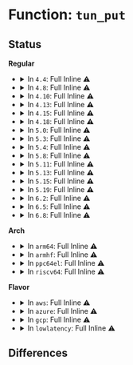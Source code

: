 # Function: <code>tun_put</code>

## Status
<b>Regular</b>
<ul>
<li>
<details>
<summary>In <code>4.4</code>: Full Inline ⚠️</summary>

**Collision:** Unique Static

**Inline:** Full

**Transformation:** False

**Instances:**

```
In drivers/net/tun.c (ffffffff815edacd)
Location: drivers/net/tun.c:666
Inline: True
Inline callers:
  - drivers/net/tun.c:tun_chr_poll
  - drivers/net/tun.c:tun_chr_show_fdinfo
  - drivers/net/tun.c:tun_recvmsg
  - drivers/net/tun.c:tun_chr_read_iter
  - drivers/net/tun.c:tun_sendmsg
  - drivers/net/tun.c:tun_chr_write_iter
  - drivers/net/tun.c:__tun_chr_ioctl
```
</details>
</li>
<li>
<details>
<summary>In <code>4.8</code>: Full Inline ⚠️</summary>

**Collision:** Unique Static

**Inline:** Full

**Transformation:** False

**Instances:**

```
In drivers/net/tun.c (ffffffff8164ca91)
Location: drivers/net/tun.c:700
Inline: True
Inline callers:
  - drivers/net/tun.c:tun_chr_show_fdinfo
  - drivers/net/tun.c:__tun_chr_ioctl
  - drivers/net/tun.c:tun_peek_len
  - drivers/net/tun.c:tun_recvmsg
  - drivers/net/tun.c:tun_sendmsg
  - drivers/net/tun.c:tun_chr_read_iter
  - drivers/net/tun.c:tun_chr_write_iter
  - drivers/net/tun.c:tun_chr_poll
```
</details>
</li>
<li>
<details>
<summary>In <code>4.10</code>: Full Inline ⚠️</summary>

**Collision:** Unique Static

**Inline:** Full

**Transformation:** False

**Instances:**

```
In drivers/net/tun.c (ffffffff8167e7c1)
Location: drivers/net/tun.c:700
Inline: True
Inline callers:
  - drivers/net/tun.c:tun_chr_show_fdinfo
  - drivers/net/tun.c:__tun_chr_ioctl
  - drivers/net/tun.c:tun_peek_len
  - drivers/net/tun.c:tun_recvmsg
  - drivers/net/tun.c:tun_sendmsg
  - drivers/net/tun.c:tun_chr_read_iter
  - drivers/net/tun.c:tun_chr_write_iter
  - drivers/net/tun.c:tun_chr_poll
```
</details>
</li>
<li>
<details>
<summary>In <code>4.13</code>: Full Inline ⚠️</summary>

**Collision:** Unique Static

**Inline:** Full

**Transformation:** False

**Instances:**

```
In drivers/net/tun.c (ffffffff81694084)
Location: drivers/net/tun.c:703
Inline: True
Inline callers:
  - drivers/net/tun.c:tun_chr_show_fdinfo
  - drivers/net/tun.c:__tun_chr_ioctl
  - drivers/net/tun.c:tun_peek_len
  - drivers/net/tun.c:tun_recvmsg
  - drivers/net/tun.c:tun_sendmsg
  - drivers/net/tun.c:tun_chr_read_iter
  - drivers/net/tun.c:tun_chr_write_iter
  - drivers/net/tun.c:tun_chr_poll
```
</details>
</li>
<li>
<details>
<summary>In <code>4.15</code>: Full Inline ⚠️</summary>

**Collision:** Unique Static

**Inline:** Full

**Transformation:** False

**Instances:**

```
In drivers/net/tun.c (ffffffff816fe073)
Location: drivers/net/tun.c:804
Inline: True
Inline callers:
  - drivers/net/tun.c:tun_chr_show_fdinfo
  - drivers/net/tun.c:__tun_chr_ioctl
  - drivers/net/tun.c:tun_peek_len
  - drivers/net/tun.c:tun_recvmsg
  - drivers/net/tun.c:tun_recvmsg
  - drivers/net/tun.c:tun_sendmsg
  - drivers/net/tun.c:tun_chr_read_iter
  - drivers/net/tun.c:tun_chr_write_iter
  - drivers/net/tun.c:tun_chr_poll
```
</details>
</li>
<li>
<details>
<summary>In <code>4.18</code>: Full Inline ⚠️</summary>

**Collision:** Unique Static

**Inline:** Full

**Transformation:** False

**Instances:**

```
In drivers/net/tun.c (ffffffff8173c27c)
Location: drivers/net/tun.c:893
Inline: True
Inline callers:
  - drivers/net/tun.c:tun_chr_show_fdinfo
  - drivers/net/tun.c:__tun_chr_ioctl
  - drivers/net/tun.c:tun_peek_len
  - drivers/net/tun.c:tun_recvmsg
  - drivers/net/tun.c:tun_recvmsg
  - drivers/net/tun.c:tun_sendmsg
  - drivers/net/tun.c:tun_chr_read_iter
  - drivers/net/tun.c:tun_chr_write_iter
  - drivers/net/tun.c:tun_chr_poll
```
</details>
</li>
<li>
<details>
<summary>In <code>5.0</code>: Full Inline ⚠️</summary>

**Collision:** Unique Static

**Inline:** Full

**Transformation:** False

**Instances:**

```
In drivers/net/tun.c (ffffffff8175fbbc)
Location: drivers/net/tun.c:898
Inline: True
Inline callers:
  - drivers/net/tun.c:tun_chr_show_fdinfo
  - drivers/net/tun.c:__tun_chr_ioctl
  - drivers/net/tun.c:tun_peek_len
  - drivers/net/tun.c:tun_recvmsg
  - drivers/net/tun.c:tun_recvmsg
  - drivers/net/tun.c:tun_sendmsg
  - drivers/net/tun.c:tun_chr_read_iter
  - drivers/net/tun.c:tun_chr_write_iter
  - drivers/net/tun.c:tun_chr_poll
```
</details>
</li>
<li>
<details>
<summary>In <code>5.3</code>: Full Inline ⚠️</summary>

**Collision:** Unique Static

**Inline:** Full

**Transformation:** False

**Instances:**

```
In drivers/net/tun.c (ffffffff8179c8fb)
Location: drivers/net/tun.c:896
Inline: True
Inline callers:
  - drivers/net/tun.c:tun_chr_show_fdinfo
  - drivers/net/tun.c:__tun_chr_ioctl
  - drivers/net/tun.c:tun_peek_len
  - drivers/net/tun.c:tun_recvmsg
  - drivers/net/tun.c:tun_recvmsg
  - drivers/net/tun.c:tun_sendmsg
  - drivers/net/tun.c:tun_chr_read_iter
  - drivers/net/tun.c:tun_chr_write_iter
  - drivers/net/tun.c:tun_chr_poll
```
</details>
</li>
<li>
<details>
<summary>In <code>5.4</code>: Full Inline ⚠️</summary>

**Collision:** Unique Static

**Inline:** Full

**Transformation:** False

**Instances:**

```
In drivers/net/tun.c (ffffffff817c03ab)
Location: drivers/net/tun.c:896
Inline: True
Inline callers:
  - drivers/net/tun.c:tun_chr_show_fdinfo
  - drivers/net/tun.c:__tun_chr_ioctl
  - drivers/net/tun.c:tun_peek_len
  - drivers/net/tun.c:tun_recvmsg
  - drivers/net/tun.c:tun_recvmsg
  - drivers/net/tun.c:tun_sendmsg
  - drivers/net/tun.c:tun_chr_read_iter
  - drivers/net/tun.c:tun_chr_write_iter
  - drivers/net/tun.c:tun_chr_poll
```
</details>
</li>
<li>
<details>
<summary>In <code>5.8</code>: Full Inline ⚠️</summary>

**Collision:** Unique Static

**Inline:** Full

**Transformation:** False

**Instances:**

```
In drivers/net/tun.c (ffffffff81889d9e)
Location: drivers/net/tun.c:864
Inline: True
Inline callers:
  - drivers/net/tun.c:tun_chr_show_fdinfo
  - drivers/net/tun.c:tun_peek_len
  - drivers/net/tun.c:tun_recvmsg
  - drivers/net/tun.c:tun_recvmsg
  - drivers/net/tun.c:tun_sendmsg
  - drivers/net/tun.c:tun_chr_read_iter
  - drivers/net/tun.c:tun_chr_write_iter
  - drivers/net/tun.c:tun_chr_poll
```
</details>
</li>
<li>
<details>
<summary>In <code>5.11</code>: Full Inline ⚠️</summary>

**Collision:** Unique Static

**Inline:** Full

**Transformation:** False

**Instances:**

```
In drivers/net/tun.c (ffffffff81899943)
Location: drivers/net/tun.c:835
Inline: True
Inline callers:
  - drivers/net/tun.c:tun_chr_show_fdinfo
  - drivers/net/tun.c:tun_peek_len
  - drivers/net/tun.c:tun_recvmsg
  - drivers/net/tun.c:tun_recvmsg
  - drivers/net/tun.c:tun_sendmsg
  - drivers/net/tun.c:tun_chr_read_iter
  - drivers/net/tun.c:tun_chr_write_iter
  - drivers/net/tun.c:tun_chr_poll
```
</details>
</li>
<li>
<details>
<summary>In <code>5.13</code>: Full Inline ⚠️</summary>

**Collision:** Unique Static

**Inline:** Full

**Transformation:** False

**Instances:**

```
In drivers/net/tun.c (ffffffff8187bdcb)
Location: drivers/net/tun.c:843
Inline: True
Inline callers:
  - drivers/net/tun.c:tun_chr_show_fdinfo
  - drivers/net/tun.c:__tun_chr_ioctl
  - drivers/net/tun.c:tun_peek_len
  - drivers/net/tun.c:tun_recvmsg
  - drivers/net/tun.c:tun_recvmsg
  - drivers/net/tun.c:tun_sendmsg
  - drivers/net/tun.c:tun_chr_read_iter
  - drivers/net/tun.c:tun_chr_write_iter
  - drivers/net/tun.c:tun_chr_poll
```
</details>
</li>
<li>
<details>
<summary>In <code>5.15</code>: Full Inline ⚠️</summary>

**Collision:** Unique Static

**Inline:** Full

**Transformation:** False

**Instances:**

```
In drivers/net/tun.c (ffffffff8190d440)
Location: drivers/net/tun.c:849
Inline: True
Inline callers:
  - drivers/net/tun.c:tun_chr_show_fdinfo
  - drivers/net/tun.c:__tun_chr_ioctl
  - drivers/net/tun.c:tun_peek_len
  - drivers/net/tun.c:tun_recvmsg
  - drivers/net/tun.c:tun_recvmsg
  - drivers/net/tun.c:tun_sendmsg
  - drivers/net/tun.c:tun_chr_read_iter
  - drivers/net/tun.c:tun_chr_write_iter
  - drivers/net/tun.c:tun_chr_poll
```
</details>
</li>
<li>
<details>
<summary>In <code>5.19</code>: Full Inline ⚠️</summary>

**Collision:** Unique Static

**Inline:** Full

**Transformation:** False

**Instances:**

```
In drivers/net/tun.c (ffffffff81a62634)
Location: drivers/net/tun.c:859
Inline: True
Inline callers:
  - drivers/net/tun.c:tun_chr_show_fdinfo
  - drivers/net/tun.c:__tun_chr_ioctl
  - drivers/net/tun.c:tun_peek_len
  - drivers/net/tun.c:tun_recvmsg
  - drivers/net/tun.c:tun_recvmsg
  - drivers/net/tun.c:tun_sendmsg
  - drivers/net/tun.c:tun_chr_read_iter
  - drivers/net/tun.c:tun_chr_write_iter
  - drivers/net/tun.c:tun_chr_poll
```
</details>
</li>
<li>
<details>
<summary>In <code>6.2</code>: Full Inline ⚠️</summary>

**Collision:** Unique Static

**Inline:** Full

**Transformation:** False

**Instances:**

```
In drivers/net/tun.c (ffffffff81bede04)
Location: drivers/net/tun.c:861
Inline: True
Inline callers:
  - drivers/net/tun.c:tun_chr_show_fdinfo
  - drivers/net/tun.c:__tun_chr_ioctl
  - drivers/net/tun.c:tun_peek_len
  - drivers/net/tun.c:tun_recvmsg
  - drivers/net/tun.c:tun_recvmsg
  - drivers/net/tun.c:tun_sendmsg
  - drivers/net/tun.c:tun_chr_read_iter
  - drivers/net/tun.c:tun_chr_write_iter
  - drivers/net/tun.c:tun_chr_poll
```
</details>
</li>
<li>
<details>
<summary>In <code>6.5</code>: Full Inline ⚠️</summary>

**Collision:** Unique Static

**Inline:** Full

**Transformation:** False

**Instances:**

```
In drivers/net/tun.c (ffffffff81c46334)
Location: drivers/net/tun.c:861
Inline: True
Inline callers:
  - drivers/net/tun.c:tun_chr_show_fdinfo
  - drivers/net/tun.c:__tun_chr_ioctl
  - drivers/net/tun.c:tun_peek_len
  - drivers/net/tun.c:tun_recvmsg
  - drivers/net/tun.c:tun_recvmsg
  - drivers/net/tun.c:tun_sendmsg
  - drivers/net/tun.c:tun_chr_read_iter
  - drivers/net/tun.c:tun_chr_write_iter
  - drivers/net/tun.c:tun_chr_poll
```
</details>
</li>
<li>
<details>
<summary>In <code>6.8</code>: Full Inline ⚠️</summary>

**Collision:** Unique Static

**Inline:** Full

**Transformation:** False

**Instances:**

```
In drivers/net/tun.c (ffffffff81cfbc44)
Location: drivers/net/tun.c:862
Inline: True
Inline callers:
  - drivers/net/tun.c:tun_chr_show_fdinfo
  - drivers/net/tun.c:__tun_chr_ioctl
  - drivers/net/tun.c:tun_peek_len
  - drivers/net/tun.c:tun_recvmsg
  - drivers/net/tun.c:tun_recvmsg
  - drivers/net/tun.c:tun_sendmsg
  - drivers/net/tun.c:tun_chr_read_iter
  - drivers/net/tun.c:tun_chr_write_iter
  - drivers/net/tun.c:tun_chr_poll
```
</details>
</li>
</ul>
<b>Arch</b>
<ul>
<li>
<details>
<summary>In <code>arm64</code>: Full Inline ⚠️</summary>

**Collision:** Unique Static

**Inline:** Full

**Transformation:** False

**Instances:**

```
In drivers/net/tun.c (ffff8000109dcda0)
Location: drivers/net/tun.c:896
Inline: True
Inline callers:
  - drivers/net/tun.c:tun_chr_show_fdinfo
  - drivers/net/tun.c:__tun_chr_ioctl
  - drivers/net/tun.c:tun_peek_len
  - drivers/net/tun.c:tun_recvmsg
  - drivers/net/tun.c:tun_recvmsg
  - drivers/net/tun.c:tun_sendmsg
  - drivers/net/tun.c:tun_chr_read_iter
  - drivers/net/tun.c:tun_chr_write_iter
  - drivers/net/tun.c:tun_chr_poll
```
</details>
</li>
<li>
<details>
<summary>In <code>armhf</code>: Full Inline ⚠️</summary>

**Collision:** Unique Static

**Inline:** Full

**Transformation:** False

**Instances:**

```
In drivers/net/tun.c (c0ac15c4)
Location: drivers/net/tun.c:896
Inline: True
Inline callers:
  - drivers/net/tun.c:tun_chr_show_fdinfo
  - drivers/net/tun.c:tun_peek_len
  - drivers/net/tun.c:tun_recvmsg
  - drivers/net/tun.c:tun_recvmsg
  - drivers/net/tun.c:tun_sendmsg
  - drivers/net/tun.c:tun_chr_read_iter
  - drivers/net/tun.c:tun_chr_write_iter
  - drivers/net/tun.c:tun_chr_poll
```
</details>
</li>
<li>
<details>
<summary>In <code>ppc64el</code>: Full Inline ⚠️</summary>

**Collision:** Unique Static

**Inline:** Full

**Transformation:** False

**Instances:**

```
In drivers/net/tun.c (c000000000aa2cc4)
Location: drivers/net/tun.c:896
Inline: True
Inline callers:
  - drivers/net/tun.c:tun_chr_show_fdinfo
  - drivers/net/tun.c:__tun_chr_ioctl
  - drivers/net/tun.c:tun_peek_len
  - drivers/net/tun.c:tun_recvmsg
  - drivers/net/tun.c:tun_recvmsg
  - drivers/net/tun.c:tun_sendmsg
  - drivers/net/tun.c:tun_chr_read_iter
  - drivers/net/tun.c:tun_chr_write_iter
  - drivers/net/tun.c:tun_chr_poll
```
</details>
</li>
<li>
<details>
<summary>In <code>riscv64</code>: Full Inline ⚠️</summary>

**Collision:** Unique Static

**Inline:** Full

**Transformation:** False

**Instances:**

```
In drivers/net/tun.c (ffffffe00062582e)
Location: drivers/net/tun.c:896
Inline: True
Inline callers:
  - drivers/net/tun.c:tun_chr_show_fdinfo
  - drivers/net/tun.c:tun_peek_len
  - drivers/net/tun.c:tun_recvmsg
  - drivers/net/tun.c:tun_recvmsg
  - drivers/net/tun.c:tun_sendmsg
  - drivers/net/tun.c:tun_chr_read_iter
  - drivers/net/tun.c:tun_chr_write_iter
  - drivers/net/tun.c:tun_chr_poll
```
</details>
</li>
</ul>
<b>Flavor</b>
<ul>
<li>
<details>
<summary>In <code>aws</code>: Full Inline ⚠️</summary>

**Collision:** Unique Static

**Inline:** Full

**Transformation:** False

**Instances:**

```
In drivers/net/tun.c (ffffffff81784e7b)
Location: drivers/net/tun.c:896
Inline: True
Inline callers:
  - drivers/net/tun.c:tun_chr_show_fdinfo
  - drivers/net/tun.c:__tun_chr_ioctl
  - drivers/net/tun.c:tun_peek_len
  - drivers/net/tun.c:tun_recvmsg
  - drivers/net/tun.c:tun_recvmsg
  - drivers/net/tun.c:tun_sendmsg
  - drivers/net/tun.c:tun_chr_read_iter
  - drivers/net/tun.c:tun_chr_write_iter
  - drivers/net/tun.c:tun_chr_poll
```
</details>
</li>
<li>
<details>
<summary>In <code>azure</code>: Full Inline ⚠️</summary>

**Collision:** Unique Static

**Inline:** Full

**Transformation:** False

**Instances:**

```
In drivers/net/tun.c (ffffffff817647cb)
Location: drivers/net/tun.c:896
Inline: True
Inline callers:
  - drivers/net/tun.c:tun_chr_show_fdinfo
  - drivers/net/tun.c:__tun_chr_ioctl
  - drivers/net/tun.c:tun_peek_len
  - drivers/net/tun.c:tun_recvmsg
  - drivers/net/tun.c:tun_recvmsg
  - drivers/net/tun.c:tun_sendmsg
  - drivers/net/tun.c:tun_chr_read_iter
  - drivers/net/tun.c:tun_chr_write_iter
  - drivers/net/tun.c:tun_chr_poll
```
</details>
</li>
<li>
<details>
<summary>In <code>gcp</code>: Full Inline ⚠️</summary>

**Collision:** Unique Static

**Inline:** Full

**Transformation:** False

**Instances:**

```
In drivers/net/tun.c (ffffffff817b522b)
Location: drivers/net/tun.c:896
Inline: True
Inline callers:
  - drivers/net/tun.c:tun_chr_show_fdinfo
  - drivers/net/tun.c:__tun_chr_ioctl
  - drivers/net/tun.c:tun_peek_len
  - drivers/net/tun.c:tun_recvmsg
  - drivers/net/tun.c:tun_recvmsg
  - drivers/net/tun.c:tun_sendmsg
  - drivers/net/tun.c:tun_chr_read_iter
  - drivers/net/tun.c:tun_chr_write_iter
  - drivers/net/tun.c:tun_chr_poll
```
</details>
</li>
<li>
<details>
<summary>In <code>lowlatency</code>: Full Inline ⚠️</summary>

**Collision:** Unique Static

**Inline:** Full

**Transformation:** False

**Instances:**

```
In drivers/net/tun.c (ffffffff817cf1f1)
Location: drivers/net/tun.c:896
Inline: True
Inline callers:
  - drivers/net/tun.c:tun_chr_show_fdinfo
  - drivers/net/tun.c:__tun_chr_ioctl
  - drivers/net/tun.c:tun_peek_len
  - drivers/net/tun.c:tun_recvmsg
  - drivers/net/tun.c:tun_recvmsg
  - drivers/net/tun.c:tun_sendmsg
  - drivers/net/tun.c:tun_chr_read_iter
  - drivers/net/tun.c:tun_chr_write_iter
  - drivers/net/tun.c:tun_chr_poll
```
</details>
</li>
</ul>

## Differences
